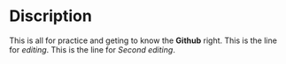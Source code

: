# Discription
This is all for practice and geting to know the **Github** right.
This is the line for *editing*. 
This is the line for *Second editing*. 
